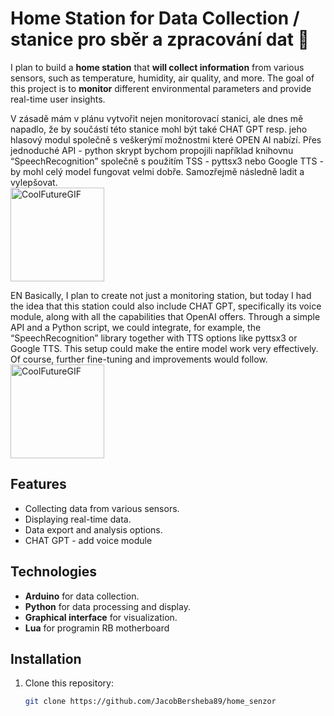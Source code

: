 # Home Station for Data Collection / stanice pro sběr a zpracování dat 💾

I plan to build a **home station** that **will collect information** from various sensors, such as temperature, humidity, air quality, and more. The goal of this project is to **monitor** different environmental parameters and provide real-time user insights.

V zásadě mám v plánu vytvořit nejen monitorovací stanici, ale dnes mě napadlo, že by součástí této stanice mohl být také CHAT GPT resp. jeho hlasový modul společně s veškerýmï možnostmi které OPEN AI nabízí. Přes jednoduché API - python skrypt bychom propojili například knihovnu “SpeechRecognition” společně s použitím TSS - pyttsx3 nebo Google TTS - by mohl celý model fungovat velmi dobře. Samozřejmě následně ladit a vylepšovat. <br> 
<img src="https://github.com/user-attachments/assets/031ba99c-62b6-4383-8c8a-3e2dfd7cae24" alt="CoolFutureGIF" width="150"/>

EN
Basically, I plan to create not just a monitoring station, but today I had the idea that this station could also include CHAT GPT, specifically its voice module, along with all the capabilities that OpenAI offers. Through a simple API and a Python script, we could integrate, for example, the “SpeechRecognition” library together with TTS options like pyttsx3 or Google TTS. This setup could make the entire model work very effectively. Of course, further fine-tuning and improvements would follow.<br>
<img src="https://github.com/user-attachments/assets/a5db893c-0ec9-42e4-8723-a2287f8c72d4" alt="CoolFutureGIF" width="150"/>





## Features

- Collecting data from various sensors.
- Displaying real-time data.
- Data export and analysis options.
- CHAT GPT - add voice module 

## Technologies

- **Arduino** for data collection.
- **Python** for data processing and display.
- **Graphical interface** for visualization.
- **Lua** for programin RB motherboard

## Installation

1. Clone this repository:
   ```bash
   git clone https://github.com/JacobBersheba89/home_senzor

